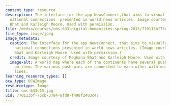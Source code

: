 ```yaml
---
content_type: resource
description: The interface for the app NewsConnect,that aims to visually represent
  national connections  presented in world news articles. Image courtesy of Meghana
  Bhat and Karleigh Moore. Used with permission.
file: /media/courses/cms-633-digital-humanities-spring-2015/770113bf75cb37848fd0f498f2403c47_cms-633s15.jpg
file_type: image/jpeg
image_metadata:
  caption: The interface for the app NewsConnect, that aims to visually represent
    national connections presented in world news articles. (Image courtesy of Meghana
    Bhat and Karleigh Moore. Used with permission.)
  credit: Image courtesy of Meghana Bhat and Karleigh Moore. Used with permission.
  image-alt: A world map where each of the continents have several push pin icons
    on them. The various push pins are connected to each other with multi-colored
    lines.
learning_resource_types: []
ocw_type: OCWImage
resourcetype: Image
title: cms-633s15.jpg
uid: 770113bf-75cb-3784-8fd0-f498f2403c47
---
```

